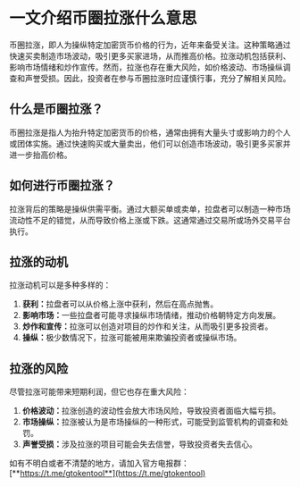 # 一文介绍币圈拉涨什么意思

币圈拉涨，即人为操纵特定加密货币价格的行为，近年来备受关注。这种策略通过快速买卖制造市场波动，吸引更多买家进场，从而推高价格。拉涨动机包括获利、影响市场情绪和炒作宣传。然而，拉涨也存在重大风险，如价格波动、市场操纵调查和声誉受损。因此，投资者在参与币圈拉涨时应谨慎行事，充分了解相关风险。

## 什么是币圈拉涨？

币圈拉涨是指人为抬升特定加密货币的价格，通常由拥有大量头寸或影响力的个人或团体实施。通过快速购买或大量卖出，他们可以创造市场波动，吸引更多买家并进一步抬高价格。

## 如何进行币圈拉涨？

拉涨背后的策略是操纵供需平衡。通过大额买单或卖单，拉盘者可以制造一种市场流动性不足的错觉，从而导致价格上涨或下跌。这通常通过交易所或场外交易平台执行。

## 拉涨的动机

拉涨动机可以是多种多样的：

1. **获利：**&#x62C9;盘者可以从价格上涨中获利，然后在高点抛售。
2. **影响市场：**&#x4E00;些拉盘者可能寻求操纵市场情绪，推动价格朝特定方向发展。
3. **炒作和宣传：**&#x62C9;涨可以创造对项目的炒作和关注，从而吸引更多投资者。
4. **操纵：**&#x6781;少数情况下，拉涨可能被用来欺骗投资者或操纵市场。

## 拉涨的风险

尽管拉涨可能带来短期利润，但它也存在重大风险：

1. **价格波动：**&#x62C9;涨创造的波动性会放大市场风险，导致投资者面临大幅亏损。
2. **市场操纵：**&#x62C9;涨被认为是市场操纵的一种形式，可能受到监管机构的调查和处罚。
3. **声誉受损：**&#x6D89;及拉涨的项目可能会失去信誉，导致投资者失去信心。

如有不明白或者不清楚的地方，请加入官方电报群：[**https://t.me/gtokentool**](https://t.me/gtokentool)
